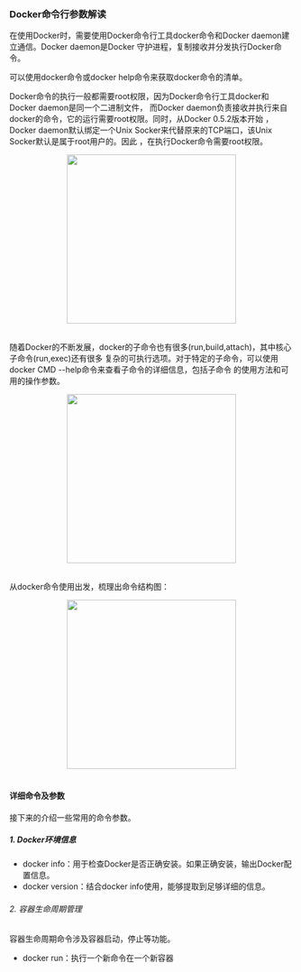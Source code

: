### Docker命令行参数解读
在使用Docker时，需要使用Docker命令行工具docker命令和Docker daemon建立通信。Docker daemon是Docker
守护进程，复制接收并分发执行Docker命令。  

可以使用docker命令或docker help命令来获取docker命令的清单。  

Docker命令的执行一般都需要root权限，因为Docker命令行工具docker和Docker daemon是同一个二进制文件，
而Docker daemon负责接收并执行来自docker的命令，它的运行需要root权限。同时，从Docker 0.5.2版本开始
，Docker daemon默认绑定一个Unix Socker来代替原来的TCP端口，该Unix Socker默认是属于root用户的。因此
，在执行Docker命令需要root权限。  

<div align="center"> <img src="https://github.com/ihuangch/blog/blob/master/Docker/pic/local-version.png" height="300px" /> </div><br>

随着Docker的不断发展，docker的子命令也有很多(run,build,attach)，其中核心子命令(run,exec)还有很多
复杂的可执行选项。对于特定的子命令，可以使用docker CMD --help命令来查看子命令的详细信息，包括子命令
的使用方法和可用的操作参数。  

<div align="center"> <img src="https://github.com/ihuangch/blog/blob/master/Docker/pic/local-version.png" height="300px" /> </div><br>

从docker命令使用出发，梳理出命令结构图：  

<div align="center"> <img src="https://github.com/ihuangch/blog/blob/master/Docker/pic/local-version.png" height="300px" /> </div><br>

#### 详细命令及参数
接下来的介绍一些常用的命令参数。
##### 1. Docker环境信息
- docker info：用于检查Docker是否正确安装。如果正确安装，输出Docker配置信息。
- docker version：结合docker info使用，能够提取到足够详细的信息。

###### 2. 容器生命周期管理
容器生命周期命令涉及容器启动，停止等功能。
- docker run：执行一个新命令在一个新容器
	

